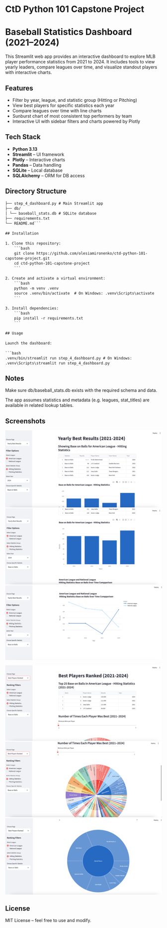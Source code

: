 # CtD Python 101 Capstone Project
# Baseball Statistics Dashboard (2021–2024)

This Streamlit web app provides an interactive dashboard to explore MLB player performance statistics from 2021 to 2024. It includes tools to view yearly leaders, compare leagues over time, and visualize standout players with interactive charts.

## Features

- Filter by year, league, and statistic group (Hitting or Pitching)
- View best players for specific statistics each year
- Compare leagues over time with line charts
- Sunburst chart of most consistent top performers by team
- Interactive UI with sidebar filters and charts powered by Plotly

## Tech Stack

- **Python 3.13**
- **Streamlit** – UI framework
- **Plotly** – Interactive charts
- **Pandas** – Data handling
- **SQLite** – Local database
- **SQLAlchemy** – ORM for DB access

## Directory Structure
```.
├── step_4_dashboard.py # Main Streamlit app
├── db/
│ └── baseball_stats.db # SQLite database
├── requirements.txt
└── README.md```

## Installation

1. Clone this repository:
    ```bash
    git clone https://github.com/olesiamironenko/ctd-python-101-capstone-project.git
    cd ctd-python-101-capstone-project
    ```

2. Create and activate a virtual environment:
    ```bash
    python -m venv .venv
    source .venv/bin/activate  # On Windows: .venv\Scripts\activate
    ```

3. Install dependencies:
    ```bash
    pip install -r requirements.txt
    ```

## Usage

Launch the dashboard:

```bash
.venv/bin/streamlit run step_4_dashboard.py # On Windows: .venv\Scripts\streamlit run step_4_dashboard.py
```

## Notes
Make sure db/baseball_stats.db exists with the required schema and data.

The app assumes statistics and metadata (e.g. leagues, stat_titles) are available in related lookup tables.

## Screenshots
![Dashboard Overview: Yearly Best Results](screenshots/dahsboard_yearly_best_results_1.png)
![Dashboard Overview: Yearly Best Results](screenshots/dahsboard_yearly_best_results_2.png)
![Dashboard Overview: Yearly Best Results](screenshots/dahsboard_yearly_best_results_3.png)

![Dashboard Overview: Best Players](screenshots/dahsboard_best_players_1.png)
![Dashboard Overview: Best Players](screenshots/dahsboard_best_players_2.png)
![Dashboard Overview: Best Players](screenshots/dahsboard_best_players_3.png)

## License
MIT License – feel free to use and modify.